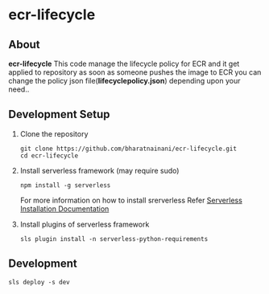 # ecr-lifecycle

## About
**ecr-lifecycle** This code manage the lifecycle policy for ECR and it get applied to repository as soon as someone pushes the image to ECR
you can change the policy json file(**lifecyclepolicy.json**)  depending  upon your need..


## Development Setup
1. Clone the repository
   ```
   git clone https://github.com/bharatnainani/ecr-lifecycle.git
   cd ecr-lifecycle
   ```

2. Install serverless framework (may require sudo)
   ```
   npm install -g serverless
   ```
   For more information on how to install srerverless
   Refer [Serverless Installation Documentation](https://www.serverless.com/framework/docs/getting-started#install-as-a-standalone-binary)

3. Install plugins of serverless framework
   ```
   sls plugin install -n serverless-python-requirements
   ```
## Development 
   ```
   sls deploy -s dev 
   ```
